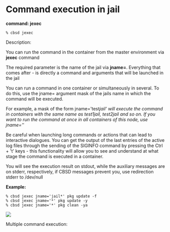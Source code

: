 # Command execution in jail

**command: jexec**

```
% cbsd jexec
```

Description:

You can run the command in the container from the master environment via **jexec** command

The required parameter is the name of the jail via **jname=**. Everything that comes after - is directly a command and arguments that will be launched in the jail

You can run a command in one container or simultaneously in several. To do this, use the jname= argument mask of the jails name in which the command will be executed.

For example, a mask of the form jname='test*jail' will execute the command in containers with the same name as test1jail, test2jail and so on. If you want to run the command at once in all containers of this node, use jname='*'

Be careful when launching long commands or actions that can lead to interactive dialogues. You can get the output of the last entries of the active log files through the sending of the SIGINFO command by pressing the Ctrl + 't' keys - this functionality will allow you to see and understand at what stage the command is executed in a container.

You will see the execution result on stdout, while the auxiliary messages are on stderr, respectively, if CBSD messages prevent you, use redirection stderr to /dev/null

**Example:**

```
% cbsd jexec jname='jail*' pkg update -f
% cbsd jexec jname='*' pkg update -y
% cbsd jexec jname='*' pkg clean -ya
```

![](/img/jexec1.png)

Multiple command execution:


<script type="text/javascript" src="https://asciinema.org/a/136221.js" id="asciicast-136221" async></script>
